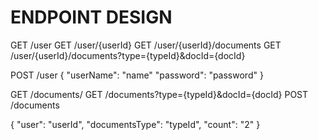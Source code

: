 # ENDPOINT DESIGN 

GET /user
GET /user/{userId}
GET /user/{userId}/documents
GET /user/{userId}/documents?type={typeId}&docId={docId}

POST /user
{
    "userName": "name"
    "password": "password"
}

GET /documents/
GET /documents?type={typeId}&docId={docId}
POST /documents 

{
    "user": "userId",
    "documentsType": "typeId",
    "count": "2"
}

